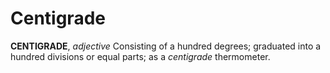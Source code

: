 # Centigrade

**CENTIGRADE**, _adjective_ Consisting of a hundred degrees; graduated into a hundred divisions or equal parts; as a _centigrade_ thermometer.